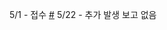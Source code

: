 5/1 - 접수 [#](https://github.com/tiny-beluga/Project-Star-Issue-Tracker/issues/6)
5/22 - 추가 발생 보고 없음
